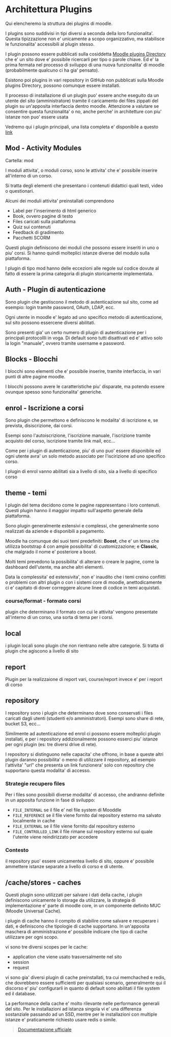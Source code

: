 Architettura Plugins
====================

Qui elencheremo la struttura dei plugins di moodle.


I plugins sono suddivisi in tipi diversi a seconda della loro funzionalita'. Questa tipizzazione non e' unicamente a scopo organizzativo, ma stabilisce le funzionalita' accessibili al plugin stesso.

I plugin possono essere pubblicati sulla cosiddetta [Moodle plugins Directory](https://moodle.org/plugins/?q=) che e' un sito dove e' possibile ricercarli per tipo o parole chiave. Ed e' la prima fermata nel processo di sviluppo di una nuova funzionalita' di moodle (probabilmente qualcuno ci ha gia' pensato).

Esistono poi plugins in vari repository in GitHub non pubblicati sulla Moodle plugins Directory, possono comunque essere installati.

Il processo di installazione di un plugin puo' essere anche eseguito da un utente del sito (amministratore) tramite il caricamento dei files zippati del plugin su un'apposita interfaccia dentro moodle. Attenzione a valutare se consentire questa funzionalita' o no, anche perche' in architetture con piu' istanze non puo' essere usata

Vedremo qui i plugin principali, una lista completa e' disponibile a questo 
[link](https://moodledev.io/docs/apis/plugintypes)

Mod - Activity Modules
----------------------

Cartella: mod

I moduli attivita', o moduli corso, sono le attivita' che e' possibile inserire all'interno di un corso.

Si tratta degli elementi che presentano i contenuti didattici quali testi, video o questionari.

Alcuni dei moduli attivita' preinstallati comprendono

* Label per l'inserimento di html generico
* Book, ovvero pagine di testo
* Files caricati sulla piattaforma
* Quiz sui contenuti
* Feedback di gradimento
* Pacchetti SCORM

Questi plugin definiscono dei moduli che possono essere inseriti in uno o piu' corsi. Si hanno quindi molteplici istanze diverse del modulo sulla piattaforma.

I plugin di tipo mod hanno delle eccezioni alle regole sul codice dovute al fatto di essere la prima categoria di plugin storicamente implementata.

Auth - Plugin di autenticazione
-------------------------------

Sono plugin che gestiscono il metodo di autenticazione sul sito, come ad esempio: login tramite password, OAuth, LDAP, ecc.

Ogni utente in moodle e' legato ad uno specifico metodo di autenticazione, sul sito possono essercene diversi abilitati.

Sono presenti gia' un certo numero di plugin di autenticazione per i principali protocollli in voga. Di default sono tutti disattivati ed e' attivo solo la login "manuale", ovvero tramite username e password.

Blocks - Blocchi
----------------

I blocchi sono elementi che e' possibile inserire, tramite interfaccia, in vari punti di altre pagine moodle.

I blocchi possono avere le caratteristiche piu' disparate, ma potendo essere ovunque spesso sono funzionalita' generiche.

enrol - Iscrizione a corsi
--------------------------

Sono plugin che permettono e definiscono le modalita' di iscrizione e, se prevista, disiscrizione, dai corsi.

Esempi sono l'autoiscrizione, l'iscrizione manuale, l'iscrizione tramite acquisto del corso, iscrizione tramite link mail, ecc...

Come per i plugin di autenticazione, piu' di uno puo' essere disponibile ed ogni utente avra' un solo metodo associato per l'iscirizione ad uno specifico corso.

I plugin di enrol vanno abilitati sia a livello di sito, sia a livello di specifico corso

theme - temi
------------

I plugin del tema decidono come le pagine rappresentano i loro contenuti. Questi plugin hanno il maggior impatto sull'aspetto generale della piattaforma.

Sono plugin generalmente estensivi e complessi, che generalmente sono realizzati da aziende e disponibili a pagamento. 

Moodle ha comunque dei suoi temi predefiniti: **Boost**, che e' un tema che utilizza bootstrap 4 con ampie possibilita' di customizzazione; e **Classic**, che malgrado il nome e' posteriore a boost.

Molti temi prevedono la possibilita' di alterare o creare le pagine, come la dashboard dell'utente, ma anche altri elementi.

Data la complessita' ed estensivita', non e' inaudito che i temi creino conflitti o problemi con altri plugin o con i sistemi core di moodle, anettodicamente ci e' capitato di dover correggere alcune linee di codice in temi acquistati.

### course/format - formato corsi

plugin che determinano il formato con cui le attivita' vengono presentate all'interno di un corso, una sorta di tema per i corsi.

local
-----

i plugin locali sono plugin che non rientrano nelle altre categorie. Si tratta di plugin che agiscono a livello di sito

report
------

Plugin per la realizzaione di report vari, course/report invece e' per i report di corso

repository
----------

I repository sono i plugin che determinano dove sono conservati i files caricati dagli utenti (studenti e/o amministratori). Esempi sono share di rete, bucket S3, ecc...

Similmente ad autenticazione ed enrol ci possono essere molteplici plugin installati, e per i repository addizionalmente possono esserci piu' istanze per ogni plugin (es: tre diversi drive di rete).

I repository si distinguono nelle capacita' che offrono, in base a queste altri plugin daranno possibilita' o meno di utilizzare il repository, ad esempio l'attivita' "url" che presenta un link funzionera' solo con repository che supportano questa modalita' di accesso.

### Strategie recupero files

Per i files sono possibili diverse modalita' di accesso, che andranno definite in un apposita funzione in fase di sviluppo:

* `FILE_INTERNAL` se il file e' nel file system di Mooddle
* `FILE_REFERENCE` se il file viene fornito dal repository esterno ma salvato localmente in cache
* `FILE_EXTERNAL` se il file viene fornito dal repository esterno
* `FILE_CONTROLLED_LINK` il file rimane sul repository esterno sul quale l'utente viene reindirizzato per accedere

### Contesto

il repository puo' essere unicamentea livello di sito, oppure e' possibile ammettere istanze separate a livello di corso e di utente.

/cache/stores - caches
----------------------

Questi plugin sono utilizzati per salvare i dati della cache, i plugin definiscono unicamente lo storage da utilizzare, la strategia di implementazione e' parte di moodle core, in un componente definito MUC (Moodle Universal Cache).

i plugin di cache hanno il compito di stabilire come salvare e recuperare i dati, e definiscono che tipologie di cache supportano. In un'apposita maschera di amministrazione e' possibile indicare che tipo di cache utilizzare per ogni scopo.

vi sono tre diversi scopes per le cache:

* application che viene usato trasversalmente nel sito
* session
* request

vi sono gia' diversi plugin di cache preinstallati, tra cui memchached e redis, che dovrebbero essere sufficienti per qualsiasi scenario, generalmente qui il discorso e' piu' configurarli in quanto di default sono abilitati il file system ed il database.

La performance della cache e' molto rilevante nelle performance generali del sito. Per le installazioni ad istanza singola vi e' una differenza sostanziale passando ad un SSD, mentre per le installazioni con multiple istanze e' praticamente richiesto usare redis o simile.

> [Documentazione ufficiale](https://docs.moodle.org/403/en/Caching)





